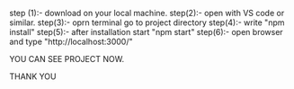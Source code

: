 step (1):- download on your local machine.
step(2):- open with VS code or similar.
step(3):- oprn terminal go to project directory
step(4):- write "npm install"
step(5):- after installation start "npm start"
step(6):- open browser and type "http://localhost:3000/"
  
  YOU CAN SEE PROJECT NOW.

  THANK YOU